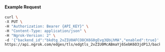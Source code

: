 <!-- Code generated for API Clients. DO NOT EDIT. -->
#### Example Request
```bash
curl \
-X PUT \
-H "Authorization: Bearer {API_KEY}" \
-H "Content-Type: application/json" \
-H "Ngrok-Version: 2" \
-d '{"backend_id":"bkdtg_2vZIU0AFCO8CK6G0gEvg3QbLhMA","enabled":true}' \
https://api.ngrok.com/edges/tls/edgtls_2vZIU0McABmaYj6SebK6O3jdP1J/backend
